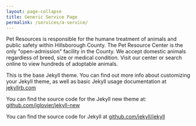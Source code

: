 ```yaml
---
layout: page-collapse
title: Generic Service Page
permalink: /services/a-service/
---
```


Pet Resources is responsible for the humane treatment of animals and public safety within Hillsborough County. The Pet Resource Center is the only "open-admission" facility in the County. We accept domestic animals regardless of breed, size or medical condition. Visit our center or search online to view hundreds of adoptable animals.

This is the base Jekyll theme. You can find out more info about customizing your Jekyll theme, as well as basic Jekyll usage documentation at [jekyllrb.com](http://jekyllrb.com/)

You can find the source code for the Jekyll new theme at: [github.com/jglovier/jekyll-new](https://github.com/jglovier/jekyll-new)

You can find the source code for Jekyll at [github.com/jekyll/jekyll](https://github.com/jekyll/jekyll)

